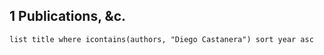 
## 1 Publications, &c.
```dataview
list title where icontains(authors, "Diego Castanera") sort year asc
```
